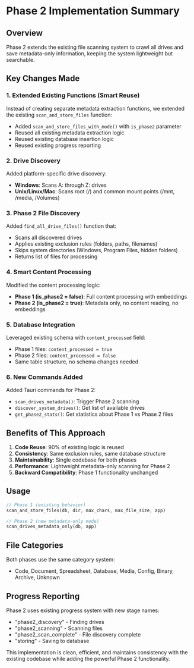 # Phase 2 Implementation Summary

## Overview
Phase 2 extends the existing file scanning system to crawl all drives and save metadata-only information, keeping the system lightweight but searchable.

## Key Changes Made

### 1. Extended Existing Functions (Smart Reuse)
Instead of creating separate metadata extraction functions, we extended the existing `scan_and_store_files` function:

- Added `scan_and_store_files_with_mode()` with `is_phase2` parameter
- Reused all existing metadata extraction logic
- Reused existing database insertion logic
- Reused existing progress reporting

### 2. Drive Discovery
Added platform-specific drive discovery:
- **Windows**: Scans A: through Z: drives
- **Unix/Linux/Mac**: Scans root (/) and common mount points (/mnt, /media, /Volumes)

### 3. Phase 2 File Discovery
Added `find_all_drive_files()` function that:
- Scans all discovered drives
- Applies existing exclusion rules (folders, paths, filenames)
- Skips system directories (Windows, Program Files, hidden folders)
- Returns list of files for processing

### 4. Smart Content Processing
Modified the content processing logic:
- **Phase 1 (is_phase2 = false)**: Full content processing with embeddings
- **Phase 2 (is_phase2 = true)**: Metadata only, no content reading, no embeddings

### 5. Database Integration
Leveraged existing schema with `content_processed` field:
- Phase 1 files: `content_processed = true`
- Phase 2 files: `content_processed = false`
- Same table structure, no schema changes needed

### 6. New Commands Added
Added Tauri commands for Phase 2:
- `scan_drives_metadata()`: Trigger Phase 2 scanning
- `discover_system_drives()`: Get list of available drives
- `get_phase2_stats()`: Get statistics about Phase 1 vs Phase 2 files

## Benefits of This Approach

1. **Code Reuse**: 90% of existing logic is reused
2. **Consistency**: Same exclusion rules, same database structure
3. **Maintainability**: Single codebase for both phases
4. **Performance**: Lightweight metadata-only scanning for Phase 2
5. **Backward Compatibility**: Phase 1 functionality unchanged

## Usage

```rust
// Phase 1 (existing behavior)
scan_and_store_files(db, dir, max_chars, max_file_size, app)

// Phase 2 (new metadata-only mode)
scan_drives_metadata_only(db, app)
```

## File Categories
Both phases use the same category system:
- Code, Document, Spreadsheet, Database, Media, Config, Binary, Archive, Unknown

## Progress Reporting
Phase 2 uses existing progress system with new stage names:
- "phase2_discovery" - Finding drives
- "phase2_scanning" - Scanning files
- "phase2_scan_complete" - File discovery complete
- "storing" - Saving to database

This implementation is clean, efficient, and maintains consistency with the existing codebase while adding the powerful Phase 2 functionality.